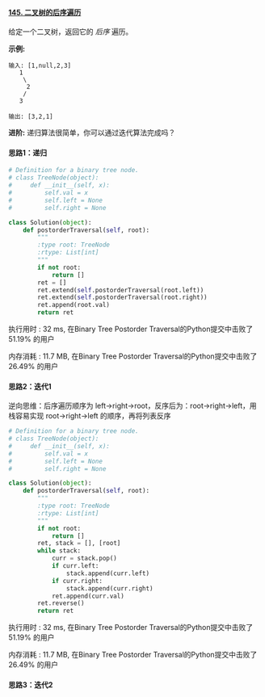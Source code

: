 #### [145. 二叉树的后序遍历](https://leetcode-cn.com/problems/binary-tree-postorder-traversal/)

给定一个二叉树，返回它的 *后序* 遍历。

**示例:**

```
输入: [1,null,2,3]  
   1
    \
     2
    /
   3 

输出: [3,2,1]
```

**进阶:** 递归算法很简单，你可以通过迭代算法完成吗？



#### 思路1：递归

```python
# Definition for a binary tree node.
# class TreeNode(object):
#     def __init__(self, x):
#         self.val = x
#         self.left = None
#         self.right = None

class Solution(object):
    def postorderTraversal(self, root):
        """
        :type root: TreeNode
        :rtype: List[int]
        """
        if not root:
            return []
        ret = []
        ret.extend(self.postorderTraversal(root.left))
        ret.extend(self.postorderTraversal(root.right))
        ret.append(root.val)
        return ret
```

执行用时 : 32 ms, 在Binary Tree Postorder Traversal的Python提交中击败了51.19% 的用户

内存消耗 : 11.7 MB, 在Binary Tree Postorder Traversal的Python提交中击败了26.49% 的用户



#### 思路2：迭代1

逆向思维：后序遍历顺序为 left->right->root，反序后为：root->right->left，用栈容易实现 root->right->left 的顺序，再将列表反序

```python
# Definition for a binary tree node.
# class TreeNode(object):
#     def __init__(self, x):
#         self.val = x
#         self.left = None
#         self.right = None

class Solution(object):
    def postorderTraversal(self, root):
        """
        :type root: TreeNode
        :rtype: List[int]
        """
        if not root:
            return []
        ret, stack = [], [root]
        while stack:
            curr = stack.pop()
            if curr.left:
                stack.append(curr.left)
            if curr.right:
                stack.append(curr.right)
            ret.append(curr.val)
        ret.reverse()
        return ret
```

执行用时 : 32 ms, 在Binary Tree Postorder Traversal的Python提交中击败了51.19% 的用户

内存消耗 : 11.7 MB, 在Binary Tree Postorder Traversal的Python提交中击败了26.49% 的用户



#### 思路3：迭代2

